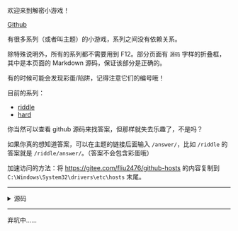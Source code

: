 欢迎来到解密小游戏！

[Github](https://github.com/SREray/sreray.github.io/)

有很多系列（或者叫主题）的小游戏，系列之间没有依赖关系。

除特殊说明外，所有的系列都不需要用到 F12。部分页面有 `源码` 字样的折叠框，其中是本页面的 Markdown 源码，保证该部分是正确的。

有的时候可能会发现彩蛋/陷阱，记得注意它们的编号哦！

目前的系列：

- [riddle](/riddle)
- [hard](/hard)

你当然可以查看 github 源码来找答案，但那样就失去乐趣了，不是吗？

如果你真的想知道答案，可以在主题的链接后面输入 `/answer/`，比如 `/riddle` 的答案就是 `/riddle/answer/`。（答案不会包含彩蛋哦）

加速访问的方法：将 <https://gitee.com/fliu2476/github-hosts> 的内容复制到 `C:\Windows\System32\drivers\etc\hosts` 末尾。

--------

<details><summary>源码</summary><pre>
欢迎来到解密小游戏！

[Github](https://github.com/SREray/sreray.github.io/)

有很多系列（或者叫主题）的小游戏，系列之间没有依赖关系。

除特殊说明外，所有的系列都不需要用到 F12。部分页面有 `源码` 字样的折叠框，其中是本页面的 Markdown 源码，保证该部分是正确的。

有的时候可能会发现彩蛋/陷阱，记得注意它们的编号哦！

目前的系列：

- [riddle](/riddle)
- [hard](/hard)

你当然可以查看 github 源码来找答案，但那样就失去乐趣了，不是吗？

如果你真的想知道答案，可以在主题的链接后面输入 `/answer/`，比如 `/riddle` 的答案就是 `/riddle/answer/`。（答案不会包含彩蛋哦）

加速访问的方法：将 <https://gitee.com/fliu2476/github-hosts> 的内容复制到 `C:\Windows\System32\drivers\etc\hosts` 末尾。
</pre></details>

--------

弃坑中……

